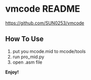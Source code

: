 # vmcode README
https://github.com/SUN0253/vmcode
## How To Use
1. put you mcode.mid to mcode/tools
2. run pro_mid.py
3. open .asm file


**Enjoy!**
